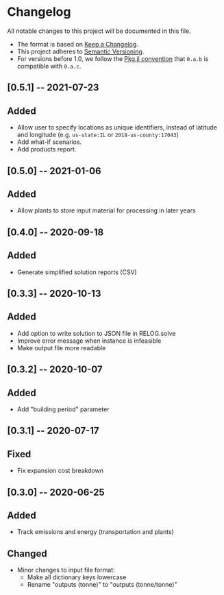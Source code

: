# Changelog

All notable changes to this project will be documented in this file.

- The format is based on [Keep a Changelog][changelog].
- This project adheres to [Semantic Versioning][semver].
- For versions before 1.0, we follow the [Pkg.jl convention][pkjjl]
  that `0.a.b` is compatible with `0.a.c`.

[changelog]: https://keepachangelog.com/en/1.0.0/
[semver]: https://semver.org/spec/v2.0.0.html
[pkjjl]: https://pkgdocs.julialang.org/v1/compatibility/#compat-pre-1.0

## [0.5.1] -- 2021-07-23
## Added
- Allow user to specify locations as unique identifiers, instead of latitude and longitude (e.g. `us-state:IL` or `2018-us-county:17043`)
- Add what-if scenarios.
- Add products report.

## [0.5.0] -- 2021-01-06
## Added
- Allow plants to store input material for processing in later years

## [0.4.0] -- 2020-09-18
## Added
- Generate simplified solution reports (CSV)

## [0.3.3] -- 2020-10-13
## Added
- Add option to write solution to JSON file in RELOG.solve
- Improve error message when instance is infeasible
- Make output file more readable

## [0.3.2] -- 2020-10-07
## Added
- Add "building period" parameter

## [0.3.1] -- 2020-07-17
## Fixed
- Fix expansion cost breakdown

## [0.3.0] -- 2020-06-25
## Added
- Track emissions and energy (transportation and plants)

## Changed
- Minor changes to input file format:
    - Make all dictionary keys lowercase
    - Rename "outputs (tonne)" to "outputs (tonne/tonne)"
